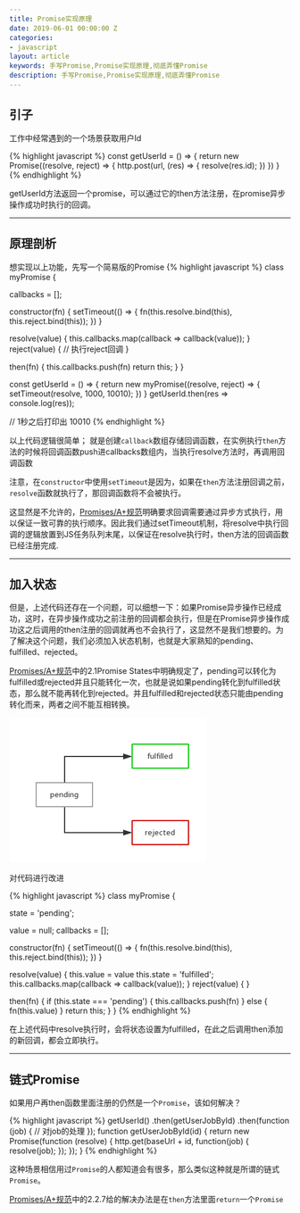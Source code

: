 ```yaml
---
title: Promise实现原理
date: 2019-06-01 00:00:00 Z
categories:
- javascript
layout: article
keywords: 手写Promise,Promise实现原理,彻底弄懂Promise
description: 手写Promise,Promise实现原理,彻底弄懂Promise
---
```


## 引子

工作中经常遇到的一个场景获取用户Id

{% highlight javascript %}
const getUserId = () => {
  return new Promise((resolve, reject) => {
    http.post(url, (res) => {
      resolve(res.id);
    })
  })
}
{% endhighlight %}

getUserId方法返回一个promise，可以通过它的then方法注册，在promise异步操作成功时执行的回调。

---

## 原理剖析

想实现以上功能，先写一个简易版的Promise
{% highlight javascript %}
class myPromise {

  callbacks = [];

  constructor(fn) {
    setTimeout(() => {
      fn(this.resolve.bind(this), this.reject.bind(this));
    })
  }

  resolve(value) {
    this.callbacks.map(callback => callback(value));
  }
  reject(value) {
    // 执行reject回调
  }

  then(fn) {
    this.callbacks.push(fn)
    return this;
  }
}

const getUserId = () => {
  return new myPromise((resolve, reject) => {
    setTimeout(resolve, 1000, 10010);
  })
}
getUserId.then(res => console.log(res));

// 1秒之后打印出 10010
{% endhighlight %}

以上代码逻辑很简单；
就是创建<code>callback</code>数组存储回调函数，在实例执行<code>then</code>方法的时候将回调函数push进callbacks数组内，当执行resolve方法时，再调用回调函数

注意，在<code>constructor</code>中使用<code>setTimeout</code>是因为，如果在<code>then</code>方法注册回调之前，<code>resolve</code>函数就执行了，那回调函数将不会被执行。

这显然是不允许的，[Promises/A+规范](https://www.ituring.com.cn/article/66566)明确要求回调需要通过异步方式执行，用以保证一致可靠的执行顺序。因此我们通过setTimeout机制，将resolve中执行回调的逻辑放置到JS任务队列末尾，以保证在resolve执行时，then方法的回调函数已经注册完成.

---

## 加入状态

但是，上述代码还存在一个问题，可以细想一下：如果Promise异步操作已经成功，这时，在异步操作成功之前注册的回调都会执行，但是在Promise异步操作成功这之后调用的then注册的回调就再也不会执行了，这显然不是我们想要的。为了解决这个问题，我们必须加入状态机制，也就是大家熟知的pending、fulfilled、rejected。

[Promises/A+规范](https://www.ituring.com.cn/article/66566)中的2.1Promise States中明确规定了，pending可以转化为fulfilled或rejected并且只能转化一次，也就是说如果pending转化到fulfilled状态，那么就不能再转化到rejected。并且fulfilled和rejected状态只能由pending转化而来，两者之间不能互相转换。

![](/assets/images/1596610585960.png)

对代码进行改进

{% highlight javascript %}
class myPromise {

  state = 'pending';

  value = null;
  callbacks = [];

  constructor(fn) {
    setTimeout(() => {
      fn(this.resolve.bind(this), this.reject.bind(this));
    })
  }

  resolve(value) {
    this.value = value
    this.state = 'fulfilled';
    this.callbacks.map(callback => callback(value));
  }
  reject(value) { }

  then(fn) {
    if (this.state === 'pending') {
      this.callbacks.push(fn)
    } else {
      fn(this.value)
    }
    return this;
  }
}
{% endhighlight %}

在上述代码中resolve执行时，会将状态设置为fulfilled，在此之后调用then添加的新回调，都会立即执行。

---

## 链式Promise
如果用户再then函数里面注册的仍然是一个<code>Promise</code>，该如何解决？


{% highlight javascript %}
getUserId()
  .then(getUserJobById)
  .then(function (job) {
    // 对job的处理
  });
function getUserJobById(id) {
  return new Promise(function (resolve) {
    http.get(baseUrl + id, function(job) {
      resolve(job);
    });
  });
}
{% endhighlight %}

这种场景相信用过<code>Promise</code>的人都知道会有很多，那么类似这种就是所谓的链式<code>Promise</code>。

[Promises/A+规范](https://www.ituring.com.cn/article/66566)中的2.2.7给的解决办法是在<code>then</code>方法里面<code>return</code>一个<code>Promise</code>